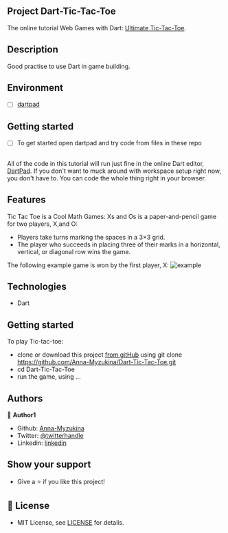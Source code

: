 ## Project Dart-Tic-Tac-Toe
The online tutorial Web Games with Dart: [Ultimate Tic-Tac-Toe](https://dart.academy/web-games-with-dart-ultimate-tic-tac-toe/).

## Description
Good practise to use Dart in game building.

## Environment
- [ ] [dartpad](https://dartpad.dev/)

## Getting started
- [ ] To get started open dartpad and try code from files in these repo

##
All of the code in this tutorial will run just fine in the online Dart editor, [DartPad](https://dartpad.dev/). If you don't want to muck around with workspace setup right now, you don't have to. You can code the whole thing right in your browser.

## Features

Tic Tac Toe is a Cool Math Games:
Xs and Os is a paper-and-pencil game for two players, X,and O:

- Players take turns marking the spaces in a 3×3 grid.
- The player who succeeds in placing three of their marks in a horizontal, vertical, or diagonal row wins the game.

The following example game is won by the first player, X:
![example](https://upload.wikimedia.org/wikipedia/commons/thumb/1/1b/Tic-tac-toe-game-1.svg/1280px-Tic-tac-toe-game-1.svg.png)

## Technologies

- Dart

## Getting started

To play Tic-tac-toe:

- clone or download this project [from gitHub](https://github.com/Anna-Myzukina/Dart-Tic-Tac-Toe) using git clone https://github.com/Anna-Myzukina/Dart-Tic-Tac-Toe.git
- cd Dart-Tic-Tac-Toe
- run the game, using ...


## Authors

👤 **Author1**

- Github: [Anna-Myzukina](https://github.com/Anna-Myzukina)
- Twitter: [@twitterhandle](https://twitter.com/AnnaMuzykina)
- Linkedin: [linkedin](https://www.linkedin.com/in/ann-muzykina/)


## Show your support

* Give a ⭐️ if you like this project!



## 📝 License

* MIT License, see [LICENSE](https://github.com/Anna-Myzukina/Dart-Tic-Tac-Toe/blob/main/LICENSE) for details.
